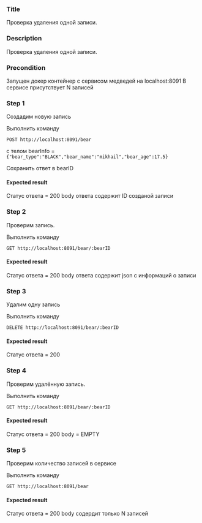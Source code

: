 ### Title
Проверка удаления одной записи.
### Description
Проверка удаления одной записи.
### Precondition
Запущен докер контейнер с сервисом медведей на localhost:8091
В сервисе присутствует N записей
### Step 1
Создадим новую запись

Выполнить команду

``POST http://localhost:8091/bear``

с телом bearInfo =
``{"bear_type":"BLACK","bear_name":"mikhail","bear_age":17.5}``

Сохранить ответ в bearID

#### Expected result
Статус ответа = 200
body ответа содержит ID созданой записи

### Step 2
Проверим запись.

Выполнить команду

``GET http://localhost:8091/bear/:bearID``

#### Expected result
Статус ответа = 200
body ответа содержит json c информаций о записи

### Step 3
Удалим одну запись

Выполнить команду

``DELETE http://localhost:8091/bear/:bearID``

#### Expected result
Статус ответа = 200

### Step 4
Проверим удалённую запись.

Выполнить команду

``GET http://localhost:8091/bear/:bearID``

#### Expected result
Статус ответа = 200
body = EMPTY

### Step 5
Проверим количество записей в сервисе

Выполнить команду

``GET http://localhost:8091/bear``
#### Expected result
Статус ответа = 200
body содердит только N записей